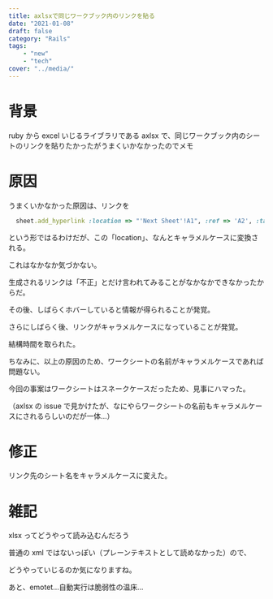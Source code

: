 ```yaml
---
title: axlsxで同じワークブック内のリンクを貼る
date: "2021-01-08"
draft: false
category: "Rails"
tags:
    - "new"
    - "tech"
cover: "../media/"
---
```


# 背景

ruby から excel いじるライブラリである axlsx で、同じワークブック内のシートのリンクを貼りたかったがうまくいかなかったのでメモ

# 原因

うまくいかなかった原因は、リンクを

```ruby
  sheet.add_hyperlink :location => "'Next Sheet'!A1", :ref => 'A2', :target => :sheet
```

という形ではるわけだが、この「location」、なんとキャラメルケースに変換される。

これはなかなか気づかない。

生成されるリンクは「不正」とだけ言われてみることがなかなかできなかったからだ。

その後、しばらくホバーしていると情報が得られることが発覚。

さらにしばらく後、リンクがキャラメルケースになっていることが発覚。

結構時間を取られた。

ちなみに、以上の原因のため、ワークシートの名前がキャラメルケースであれば問題ない。

今回の事案はワークシートはスネークケースだったため、見事にハマった。

（axlsx の issue で見かけたが、なにやらワークシートの名前もキャラメルケースにされるらしいのだが一体...）

# 修正

リンク先のシート名をキャラメルケースに変えた。

# 雑記

xlsx ってどうやって読み込むんだろう

普通の xml ではないっぽい（プレーンテキストとして読めなかった）ので、

どうやっていじるのか気になりますね。

あと、emotet...自動実行は脆弱性の温床...
